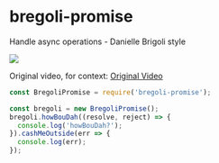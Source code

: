 # bregoli-promise

Handle async operations - Danielle Brigoli style

![](https://thumbs.gfycat.com/PerfumedFavoriteIlladopsis-size_restricted.gif)

Original video, for context:
[Original Video](https://www.youtube.com/watch?v=R8l2Ga3_wvU)



```js
const BregoliPromise = require('bregoli-promise');

const bregoli = new BregoliPromise();
bregoli.howBouDah((resolve, reject) => {
  console.log('howBouDah?');
}).cashMeOutside(err => {
  console.log(err);
});
```
